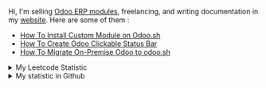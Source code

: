 Hi, I'm selling [Odoo ERP modules](https://apps.odoo.com/apps/browse?repo_maintainer_id=276647), freelancing, and writing documentation in my [website](https://altelasoftware.com). Here are some of them :
<!-- BLOG-POST-LIST:START -->
- [How To Install Custom Module on Odoo.sh](https://www.altelasoftware.com/how-to-install-custom-module-on-odoo-sh/)
- [How To Create Odoo Clickable Status Bar](https://www.altelasoftware.com/how-to-create-odoo-clickable-status-bar/)
- [How To Migrate On-Premise Odoo to odoo.sh](https://www.altelasoftware.com/how-to-migrate-on-premise-odoo-to-odoo-sh/)
<!-- BLOG-POST-LIST:END -->

<details>
    <summary>My Leetcode Statistic</summary>
    <br/>
    <div>
        <img src="https://leetcard.jacoblin.cool/altela?ext=activity" >
    </div>
</details>


<details>
    <summary>My statistic in Github</summary>
    <div>

<br />

[![wakatime](https://wakatime.com/badge/user/38f68e85-6cc9-4ac7-986a-ffee8908ce8b.svg)](https://wakatime.com/@38f68e85-6cc9-4ac7-986a-ffee8908ce8b)

<img height="154" src="https://github-readme-stats.vercel.app/api?username=altela&count_private=true&theme=github_dark&hide_border=true&show_icons=true&include_all_commits=true&hide_rank=false&custom_title=Activity%20On%20GitHub" />
  
<img height="154" src="https://github-readme-stats.vercel.app/api/top-langs/?username=altela&layout=compact&theme=github_dark&&langs_count=10&hide_border=true&custom_title=Repository's%20Composition%20Languages" />
</div>
    
<!--START_SECTION:waka-->

```txt
Python            12 hrs 47 mins  ██████████████▒░░░░░░░░░░   57.32 %
XML               9 hrs 28 mins   ██████████▓░░░░░░░░░░░░░░   42.46 %
Text              2 mins          ░░░░░░░░░░░░░░░░░░░░░░░░░   00.19 %
Gettext Catalog   0 secs          ░░░░░░░░░░░░░░░░░░░░░░░░░   00.02 %
JavaScript        0 secs          ░░░░░░░░░░░░░░░░░░░░░░░░░   00.02 %
```

<!--END_SECTION:waka-->

</details>
<!-- Waka documentation : https://medium.com/@JakenH/show-off-your-coding-stats-on-your-github-profile-using-wakatime-ce3ceb1063b5 -->

